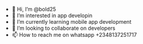 - 👋 Hi, I’m @bold25
- 👀 I’m interested in app developin
- 🌱 I’m currently learning mobile app development
- 💞️ I’m looking to collaborate on developers
- 📫 How to reach me on whatsapp +2348137251717

<!---
bold25/bold25 is a ✨ special ✨ repository because its `README.md` (this file) appears on your GitHub profile.
You can click the Preview link to take a look at your changes.
--->
